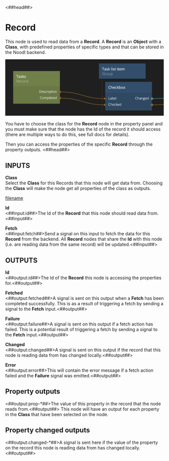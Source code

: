 <##head##>
# Record
This node is used to read data from a **Record**. A **Record** is an **Object** with a **Class**, with predefined properties of specific types and that can be stored in the Noodl backend.

![](./record-node.png ':class=img-size-l')

You have to choose the class for the **Record** node in the property panel and you must make sure that the node has the Id of the record it should access (there are multiple ways to do this, see full docs for details).

Then you can access the properties of the specific **Record** through the property outputs.
<##head##>

## INPUTS

**Class**  
Select the **Class** for this Records that this node will get data from. Choosing the **Class** will make the node get all properties of the class as outputs.

[filename](../id-source.md ':include')

**Id**  
<##input:id##>The Id of the **Record** that this node should read data from.<##input##>

**Fetch**  
<##input:fetch##>Send a signal on this input to fetch the data for this **Record** from the backend. All **Record** nodes that share the **Id** with this node (i.e. are reading data from the same record) will be updated.<##input##>

## OUTPUTS

**Id**  
<##output:id##>The Id of the **Record** this node is accessing the properties for.<##output##>

**Fetched**  
<##output:fetched##>A signal is sent on this output when a **Fetch** has been completed successfully. This is as a result of triggering a fetch by sending a signal to the **Fetch** input.<##output##>

**Failure**  
<##output:failure##>A signal is sent on this output if a fetch action has failed. This is a potential result of triggering a fetch by sending a signal to the **Fetch** input.<##output##>

**Changed**  
<##output:changed##>A signal is sent on this output if the record that this node is reading data from has changed locally.<##output##>

**Error**  
<##output:error##>This will contain the error message if a fetch action failed and the **Failure** signal was emitted.<##output##>

## Property outputs
<##output:prop-*##>The value of this property in the record that the node reads from.<##output##> This node will have an output for each property in the **Class** that have been selected on the node.

## Property changed outputs
<##output:changed-*##>A signal is sent here if the value of the property on the record this node is reading data from has changed locally.<##output##>



